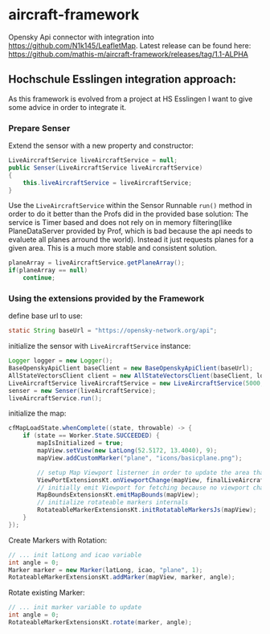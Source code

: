 # aircraft-framework
Opensky Api connector with integration into https://github.com/N1k145/LeafletMap.
Latest release can be found here: https://github.com/mathis-m/aircraft-framework/releases/tag/1.1-ALPHA

## Hochschule Esslingen integration approach:
As this framework is evolved from a project at HS Esslingen I want to give some advice in order to integrate it.
### Prepare Senser
Extend the sensor with a new property and constructor:
```java
LiveAircraftService liveAircraftService = null;
public Senser(LiveAircraftService liveAircraftService)
{
	this.liveAircraftService = liveAircraftService;
}
```

Use the `LiveAircraftService` within the Sensor Runnable `run()` method in order to do it better than the Profs did in the provided base solution:
The service is Timer based and does not rely on in memory filtering(like PlaneDataServer provided by Prof, which is bad because the api needs to evaluete all planes arround the world). Instead it just requests planes for a given area.
This is a much more stable and consistent solution.

```java
planeArray = liveAircraftService.getPlaneArray();
if(planeArray == null)
	continue;
```


### Using the extensions provided by the Framework
define base url to use:
```java
static String baseUrl = "https://opensky-network.org/api";
```
initialize the sensor with `LiveAircraftService` instance:

```java
Logger logger = new Logger();
BaseOpenskyApiClient baseClient = new BaseOpenskyApiClient(baseUrl);
AllStateVectorsClient client = new AllStateVectorsClient(baseClient, logger);
LiveAircraftService liveAircraftService = new LiveAircraftService(5000, client, logger);
senser = new Senser(liveAircraftService);
liveAircraftService.run();
```

initialize the map:
```java
cfMapLoadState.whenComplete((state, throwable) -> {
    if (state == Worker.State.SUCCEEDED) {
        mapIsInitialized = true;
        mapView.setView(new LatLong(52.5172, 13.4040), 9);
        mapView.addCustomMarker("plane", "icons/basicplane.png");

        // setup Map Viewport listerner in order to update the area that you want to fetch plains for:
        ViewPortExtensionsKt.onViewportChange(mapView, finalLiveAircraftService::updateMapBounds);
        // initially emit Viewport for fetching because no viewport change will hapen if you dont move the map
        MapBoundsExtensionsKt.emitMapBounds(mapView);
        // initialize rotateable markers internals
        RotateableMarkerExtensionsKt.initRotatableMarkersJs(mapView);
    }
});
```

Create Markers with Rotation:
```java
// ... init latLong and icao variable 
int angle = 0;
Marker marker = new Marker(latLong, icao, "plane", 1);
RotateableMarkerExtensionsKt.addMarker(mapView, marker, angle);
```

Rotate existing Marker:
```java
// ... init marker variable to update
int angle = 0;
RotateableMarkerExtensionsKt.rotate(marker, angle);
```
